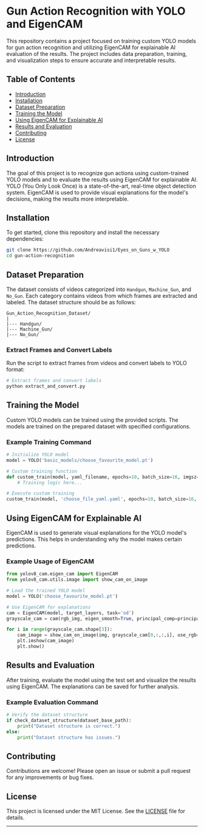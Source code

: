 # Gun Action Recognition with YOLO and EigenCAM

This repository contains a project focused on training custom YOLO models for gun action recognition and utilizing EigenCAM for explainable AI evaluation of the results. The project includes data preparation, training, and visualization steps to ensure accurate and interpretable results.

## Table of Contents

- [Introduction](#introduction)
- [Installation](#installation)
- [Dataset Preparation](#dataset-preparation)
- [Training the Model](#training-the-model)
- [Using EigenCAM for Explainable AI](#using-eigencam-for-explainable-ai)
- [Results and Evaluation](#results-and-evaluation)
- [Contributing](#contributing)
- [License](#license)

## Introduction

The goal of this project is to recognize gun actions using custom-trained YOLO models and to evaluate the results using EigenCAM for explainable AI. YOLO (You Only Look Once) is a state-of-the-art, real-time object detection system. EigenCAM is used to provide visual explanations for the model's decisions, making the results more interpretable.

## Installation

To get started, clone this repository and install the necessary dependencies:

```bash
git clone https://github.com/Andreavisi1/Eyes_on_Guns_w_YOLO
cd gun-action-recognition
```

## Dataset Preparation

The dataset consists of videos categorized into `Handgun`, `Machine_Gun`, and `No_Gun`. Each category contains videos from which frames are extracted and labeled. The dataset structure should be as follows:

```
Gun_Action_Recognition_Dataset/
|
|--- Handgun/
|--- Machine_Gun/
|--- No_Gun/
```

### Extract Frames and Convert Labels

Run the script to extract frames from videos and convert labels to YOLO format:

```python
# Extract frames and convert labels
python extract_and_convert.py
```

## Training the Model

Custom YOLO models can be trained using the provided scripts. The models are trained on the prepared dataset with specified configurations.

### Example Training Command

```python
# Initialize YOLO model
model = YOLO('basic_models/choose_favourite_model.pt')

# Custom training function
def custom_train(model, yaml_filename, epochs=10, batch_size=16, imgsz=480):
    # Training logic here...

# Execute custom training
custom_train(model, 'choose_file_yaml.yaml', epochs=10, batch_size=16, imgsz=640)
```

## Using EigenCAM for Explainable AI

EigenCAM is used to generate visual explanations for the YOLO model's predictions. This helps in understanding why the model makes certain predictions.

### Example Usage of EigenCAM

```python
from yolov8_cam.eigen_cam import EigenCAM
from yolov8_cam.utils.image import show_cam_on_image

# Load the trained YOLO model
model = YOLO('choose_favourite_model.pt')

# Use EigenCAM for explanations
cam = EigenCAM(model, target_layers, task='od')
grayscale_cam = cam(rgb_img, eigen_smooth=True, principal_comp=principal_comp)

for i in range(grayscale_cam.shape[3]):
    cam_image = show_cam_on_image(img, grayscale_cam[0,:,:,i], use_rgb=True)
    plt.imshow(cam_image)
    plt.show()
```

## Results and Evaluation

After training, evaluate the model using the test set and visualize the results using EigenCAM. The explanations can be saved for further analysis.

### Example Evaluation Command

```python
# Verify the dataset structure
if check_dataset_structure(dataset_base_path):
    print("Dataset structure is correct.")
else:
    print("Dataset structure has issues.")
```

## Contributing

Contributions are welcome! Please open an issue or submit a pull request for any improvements or bug fixes.

## License

This project is licensed under the MIT License. See the [LICENSE](LICENSE) file for details.

---
